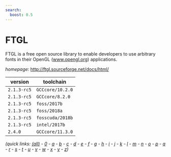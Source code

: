 ```yaml
---
search:
  boost: 0.5
---
```

# FTGL

FTGL is a free open source library to enable developers to use arbitrary fonts in their OpenGL (www.opengl.org) applications.

*homepage*: <http://ftgl.sourceforge.net/docs/html/>

version | toolchain
--------|----------
``2.1.3-rc5`` | ``GCCcore/10.2.0``
``2.1.3-rc5`` | ``GCCcore/8.2.0``
``2.1.3-rc5`` | ``foss/2017b``
``2.1.3-rc5`` | ``foss/2018a``
``2.1.3-rc5`` | ``fosscuda/2018b``
``2.1.3-rc5`` | ``intel/2017b``
``2.4.0`` | ``GCCcore/11.3.0``


*(quick links: [(all)](../index.md) - [0](../0/index.md) - [a](../a/index.md) - [b](../b/index.md) - [c](../c/index.md) - [d](../d/index.md) - [e](../e/index.md) - [f](../f/index.md) - [g](../g/index.md) - [h](../h/index.md) - [i](../i/index.md) - [j](../j/index.md) - [k](../k/index.md) - [l](../l/index.md) - [m](../m/index.md) - [n](../n/index.md) - [o](../o/index.md) - [p](../p/index.md) - [q](../q/index.md) - [r](../r/index.md) - [s](../s/index.md) - [t](../t/index.md) - [u](../u/index.md) - [v](../v/index.md) - [w](../w/index.md) - [x](../x/index.md) - [y](../y/index.md) - [z](../z/index.md))*

